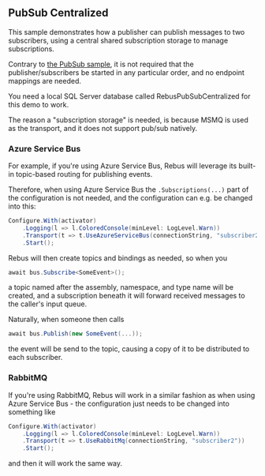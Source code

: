 ## PubSub Centralized

This sample demonstrates how a publisher can publish messages to two subscribers, using a central
shared subscription storage to manage subscriptions.

Contrary to [the PubSub sample](/PubSub), it is not required that the publisher/subscribers be
started in any particular order, and no endpoint mappings are needed.

You need a local SQL Server database called RebusPubSubCentralized for this demo to work.

The reason a "subscription storage" is needed, is because MSMQ is used as the transport,
and it does not support pub/sub natively.

### Azure Service Bus

For example, if you're using Azure Service Bus, Rebus will leverage its built-in topic-based
routing for publishing events.

Therefore, when using Azure Service Bus the `.Subscriptions(...)` part of the configuration is not
needed, and the configuration can e.g. be changed into this:
```csharp
Configure.With(activator)
    .Logging(l => l.ColoredConsole(minLevel: LogLevel.Warn))
    .Transport(t => t.UseAzureServiceBus(connectionString, "subscriber2"))
    .Start();
```

Rebus will then create topics and bindings as needed, so when you
```csharp
await bus.Subscribe<SomeEvent>();
```
a topic named after the assembly, namespace, and type name will be created, and a subscription
beneath it will forward received messages to the caller's input queue.

Naturally, when someone then calls
```csharp
await bus.Publish(new SomeEvent(...));
```
the event will be send to the topic, causing a copy of it to be distributed to each subscriber.

### RabbitMQ

If you're using RabbitMQ, Rebus will work in a similar fashion as when using Azure Service Bus - the
configuration just needs to be changed into something like
```csharp
Configure.With(activator)
    .Logging(l => l.ColoredConsole(minLevel: LogLevel.Warn))
    .Transport(t => t.UseRabbitMq(connectionString, "subscriber2"))
    .Start();
```
and then it will work the same way.
